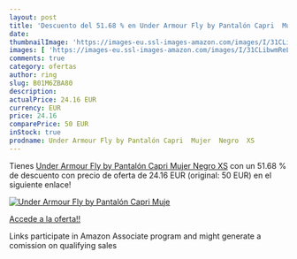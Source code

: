 ```yaml
---
layout: post
title: 'Descuento del 51.68 % en Under Armour Fly by Pantalón Capri  Muje'
date: 
thumbnailImage: 'https://images-eu.ssl-images-amazon.com/images/I/31CLibwmReL._SL200_.jpg'
images: [ 'https://images-eu.ssl-images-amazon.com/images/I/31CLibwmReL._SL200_.jpg' ]
comments: true
category: ofertas
author: ring
slug: B01M6ZBA80
description:
actualPrice: 24.16 EUR
currency: EUR
price: 24.16
comparePrice: 50 EUR
inStock: true
prodname: Under Armour Fly by Pantalón Capri  Mujer  Negro  XS
---
```


Tienes [Under Armour Fly by Pantalón Capri  Mujer  Negro  XS](https://www.amazon.es/dp/B01M6ZBA80/?tag=tolees-21) con un 51.68 % de descuento con precio de oferta de 24.16 EUR (original: 50 EUR) en el siguiente enlace!

[![Under Armour Fly by Pantalón Capri  Muje](https://images-eu.ssl-images-amazon.com/images/I/31CLibwmReL._SL200_.jpg)](https://www.amazon.es/dp/B01M6ZBA80/?tag=tolees-21)

[Accede a la oferta!!](https://www.amazon.es/dp/B01M6ZBA80/?tag=tolees-21)

Links participate in Amazon Associate program and might generate a comission on qualifying sales


